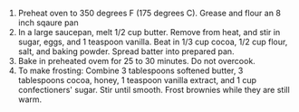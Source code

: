 1) Preheat oven to 350 degrees F (175 degrees C). Grease and flour an 8 inch sqaure pan
2) In a large saucepan, melt 1/2 cup butter. Remove from heat, and stir in sugar, eggs, and 1 teaspoon vanilla. Beat in 1/3 cup cocoa, 1/2 cup flour, salt, and baking powder. Spread batter into prepared pan.
3) Bake in preheated ovem for 25 to 30 minutes. Do not overcook.
4) To make frosting: Combine 3 tablespoons softened butter, 3 tablespoons cocoa, honey, 1 teaspoon vanilla extract, and 1 cup confectioners' sugar. Stir until smooth. Frost brownies while they are still warm.